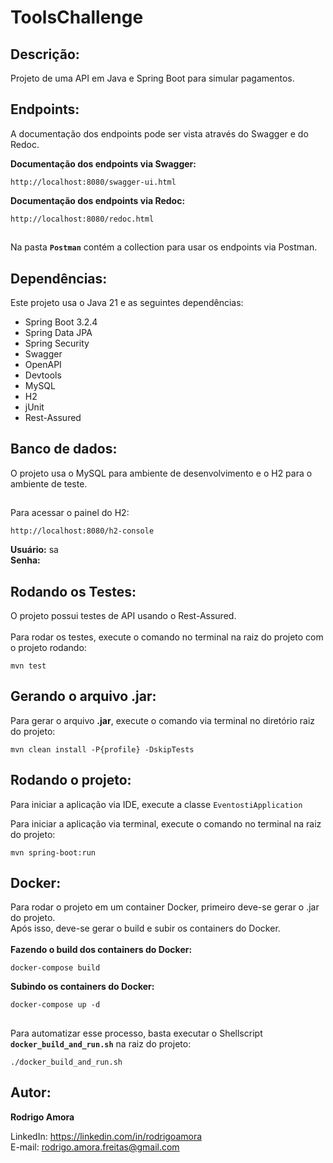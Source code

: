 # ToolsChallenge
Descrição:
----------
Projeto de uma API em Java e Spring Boot para simular pagamentos.

Endpoints:
----------
A documentação dos endpoints pode ser vista através do Swagger e do Redoc.<br>

<b>Documentação dos endpoints via Swagger:</b>
```shell script
http://localhost:8080/swagger-ui.html
```

<b>Documentação dos endpoints via Redoc:</b>
```shell script
http://localhost:8080/redoc.html
```

##
Na pasta <b>`Postman`</b> contém a collection para usar os endpoints via Postman.

Dependências:
-------------
Este projeto usa o Java 21 e as seguintes dependências:
* Spring Boot 3.2.4
* Spring Data JPA
* Spring Security
* Swagger
* OpenAPI
* Devtools
* MySQL
* H2
* jUnit
* Rest-Assured

Banco de dados:
---------------
O projeto usa o MySQL para ambiente de desenvolvimento e o H2 para o ambiente de teste.

##
Para acessar o painel do H2:
```shell script
http://localhost:8080/h2-console
```

<b>Usuário:</b> sa<br>
<b>Senha:</b>

Rodando os Testes:
------------------
O projeto possui testes de API usando o Rest-Assured.<br><br>
Para rodar os testes, execute o comando no terminal na raiz do projeto com o projeto rodando:
```shell script
mvn test
```

Gerando o arquivo .jar:
-----------------------
Para gerar o arquivo <b>.jar</b>, execute o comando via terminal no diretório raiz do projeto:
```shell script
mvn clean install -P{profile} -DskipTests
```

Rodando o projeto:
------------------
Para iniciar a aplicação via IDE, execute a classe `EventostiApplication`

Para iniciar a aplicação via terminal, execute o comando no terminal na raiz do projeto:

```shell script
mvn spring-boot:run
```

Docker:
-------
Para rodar o projeto em um container Docker, primeiro deve-se gerar o .jar do projeto.<br>
Após isso, deve-se gerar o build e subir os containers do Docker.<br><br>
<b>Fazendo o build dos containers do Docker:</b>
```shell script
docker-compose build

```

<b>Subindo os containers do Docker:</b>
```shell script
docker-compose up -d
```

##
Para automatizar esse processo, basta executar o Shellscript <b>`docker_build_and_run.sh`</b> na raiz do projeto:
```shell script
./docker_build_and_run.sh
```

Autor:
------
<b>Rodrigo Amora</b>

LinkedIn: https://linkedin.com/in/rodrigoamora <br>
E-mail: rodrigo.amora.freitas@gmail.com
